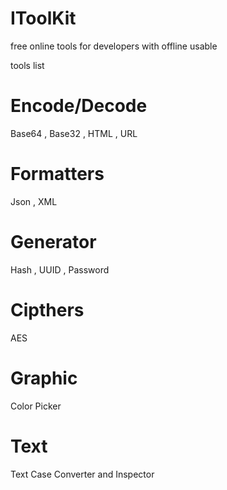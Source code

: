 # IToolKit
free online tools for developers with offline usable

tools list

# Encode/Decode
Base64 , Base32 , HTML , URL

# Formatters
Json , XML

# Generator
Hash , UUID , Password

# Cipthers
AES

# Graphic
Color Picker

# Text
Text Case Converter and Inspector
